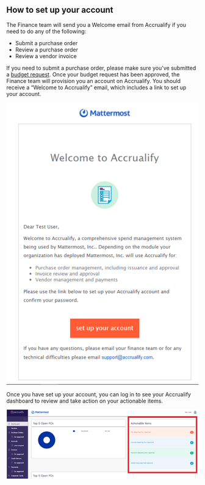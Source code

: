 ## How to set up your account

The Finance team will send you a Welcome email from Accrualify if you need to do any of the following:

* Submit a purchase order
* Review a purchase order
* Review a vendor invoice

If you need to submit a purchase order, please make sure you've submitted a [budget request](https://handbook.mattermost.com/operations/finance/spending-company-money/budget). Once your budget request has been approved, the Finance team will provision you an account on Accrualify. You should receive a “Welcome to Accrualify” email, which includes a link to set up your account.

![](../../../../.gitbook/assets/How-to-set-up-your-Accrualify-account-1.PNG)

Once you have set up your account, you can log in to see your Accrualify dashboard to review and take action on your actionable items.

![](../../../../.gitbook/assets/How-to-set-up-your-Accrualify-account-2.PNG)

